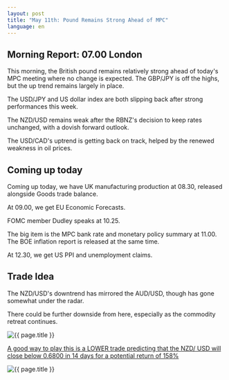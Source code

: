 ```yaml
---
layout: post
title: "May 11th: Pound Remains Strong Ahead of MPC"
language: en
---
```

## Morning Report: 07.00 London

This morning, the British pound remains relatively strong ahead of today's MPC meeting where no change is expected. The GBP/JPY is off the highs, but the up trend remains largely in place. 

The USD/JPY and US dollar index are both slipping back after strong performances this week. 

The NZD/USD remains weak after the RBNZ's decision to keep rates unchanged, with a dovish forward outlook. 

The USD/CAD's uptrend is getting back on track, helped by the renewed weakness in oil prices.


## Coming up today

Coming up today, we have UK manufacturing production at 08.30, released alongside Goods trade balance. 

At 09.00, we get EU Economic Forecasts.

FOMC member Dudley speaks at 10.25. 

The big item is the MPC bank rate and monetary policy summary at 11.00. The BOE inflation report is released at the same time. 

At 12.30, we get US PPI and unemployment claims.


## Trade Idea

The NZD/USD's downtrend has mirrored the AUD/USD, though has gone somewhat under the radar. 

There could be further downside from here, especially as the commodity retreat continues.  


<img class="post-image" src="{{ site.url }}/images/2017-05-10_07-09-22.jpg" alt="{{ page.title }}" title="{{ page.title }}">

<a href="%LINK%%?currency=GBP&market=forex&underlying=frxNZDUSD&formname=higherlower&duration_amount=14&duration_units=d&amount=10&amount_type=payout&expiry_type=duration&barrier=0.6800" target="_blank">A good way to play this is a LOWER trade predicting that the NZD/ USD will close below 0.6800 in 14 days for a potential return of 158%</a>

<img class="post-image" src="{{ site.url }}/images/2017-05-10_07-10-51.jpg" alt="{{ page.title }}" title="{{ page.title }}">